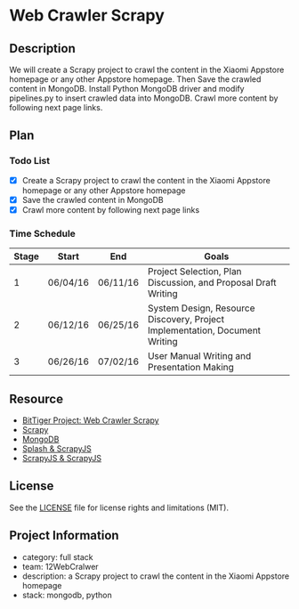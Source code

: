 # Web Crawler Scrapy

## Description
We will create a Scrapy project to crawl the content in the Xiaomi Appstore homepage or any other Appstore homepage. Then Save the crawled content in MongoDB. Install Python MongoDB driver and modify pipelines.py to insert crawled data into MongoDB. Crawl more content by following next page links. 
## Plan

### Todo List
- [x] Create a Scrapy project to crawl the content in the Xiaomi Appstore homepage or any other Appstore homepage
- [x] Save the crawled content in MongoDB
- [x] Crawl more content by following next page links

### Time Schedule


| Stage | Start  | End | Goals |
| ------------- | ------------- | ------------- | ------------- |
| 1 | 06/04/16  | 06/11/16  | Project Selection, Plan Discussion, and Proposal Draft Writing |
| 2 | 06/12/16  | 06/25/16  | System Design, Resource Discovery, Project Implementation, Document Writing  |
| 3 | 06/26/16  | 07/02/16  | User Manual Writing and Presentation Making  |

## Resource
- [BitTiger Project: Web Crawler Scrapy](https://www.bittiger.io/microproject/oYDSG6MSFihpiNJ66)
- [Scrapy](http://scrapy.org)
- [MongoDB](https://www.mongodb.org)
- [Splash & ScrapyJS](https://github.com/scrapinghub/scrapy-splash)
- [ScrapyJS & ScrapyJS](https://blog.scrapinghub.com/2015/03/02/handling-javascript-in-scrapy-with-splash/)

## License
See the [LICENSE](LICENSE.md) file for license rights and limitations (MIT).

## Project Information
- category: full stack
- team: 12WebCralwer
- description: a Scrapy project to crawl the content in the Xiaomi Appstore homepage
- stack: mongodb, python


